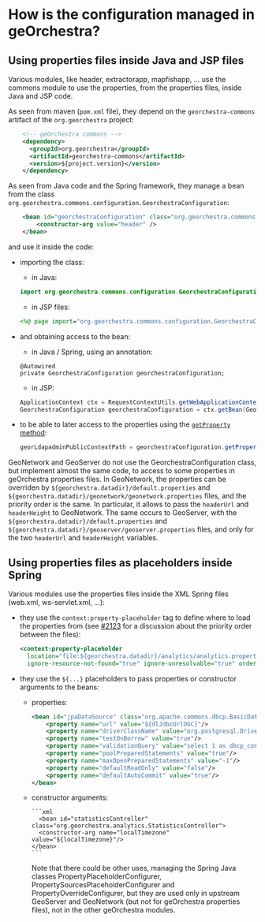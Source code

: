 # How is the configuration managed in geOrchestra?

## Using properties files inside Java and JSP files

Various modules, like header, extractorapp, mapfishapp, ... use the commons
module to use the properties, from the properties files, inside Java and JSP
code.

As seen from maven (`pom.xml` file), they depend on the `georchestra-commons`
artifact of the `org.georchestra` project:

```xml
    <!-- geOrchestra commons -->
    <dependency>
      <groupId>org.georchestra</groupId>
      <artifactId>georchestra-commons</artifactId>
      <version>${project.version}</version>
    </dependency>
```

As seen from Java code and the Spring framework, they manage a bean from the
class `org.georchestra.commons.configuration.GeorchestraConfiguration`:

```xml
    <bean id="georchestraConfiguration" class="org.georchestra.commons.configuration.GeorchestraConfiguration">
        <constructor-arg value="header" />
    </bean>
```

and use it inside the code:

- importing the class:

  - in Java:

  ```java
  import org.georchestra.commons.configuration.GeorchestraConfiguration;
  ```

  - in JSP files:

  ```jsp
  <%@ page import="org.georchestra.commons.configuration.GeorchestraConfiguration" %>
  ```

- and obtaining access to the bean:

  - in Java / Spring, using an annotation:

  ```
  @Autowired
  private GeorchestraConfiguration georchestraConfiguration;
  ```

  - in JSP:

  ```java
  ApplicationContext ctx = RequestContextUtils.getWebApplicationContext(request);
  GeorchestraConfiguration georchestraConfiguration = ctx.getBean(GeorchestraConfiguration.class);
  ```

- to be able to later access to the properties using the
  [`getProperty` method](https://github.com/georchestra/georchestra/blob/master/commons/src/main/java/org/georchestra/commons/configuration/GeorchestraConfiguration.java#L122):

  ```java
  georLdapadminPublicContextPath = georchestraConfiguration.getProperty("consolePublicContextPath");
  ```

GeoNetwork and GeoServer do not use the GeorchestraConfiguration class, but
implement almost the same code, to access to some properties in geOrchestra
properties files. In GeoNetwork, the properties can be overriden by
`${georchestra.datadir}/default.properties` and
`${georchestra.datadir}/geonetwork/geonetwork.properties` files, and the
priority order is the same. In particular, it allows to pass the `headerUrl` and
`headerHeight` to GeoNetwork. The same occurs to GeoServer, with the
`${georchestra.datadir}/default.properties` and
`${georchestra.datadir}/geoserver/geoserver.properties` files, and only for the
two `headerUrl` and `headerHeight` variables.

## Using properties files as placeholders inside Spring

Various modules use the properties files inside the XML Spring files (web.xml,
ws-servlet.xml, ...):

- they use the `context:property-placeholder` tag to define where to load the
  properties from (see
  [#2123](https://github.com/georchestra/georchestra/issues/2123) for a
  discussion about the priority order between the files):

  ```xml
  <context:property-placeholder
    location="file:${georchestra.datadir}/analytics/analytics.properties"
    ignore-resource-not-found="true" ignore-unresolvable="true" order="1" />
  ```

- they use the `${...}` placeholders to pass properties or constructor arguments
  to the beans:

  - properties:

    ```xml
    <bean id="jpaDataSource" class="org.apache.commons.dbcp.BasicDataSource" depends-on="waitForDb">
        <property name="url" value="${dlJdbcUrlOGC}"/>
        <property name="driverClassName" value="org.postgresql.Driver"/>
        <property name="testOnBorrow" value="true"/>
        <property name="validationQuery" value="select 1 as dbcp_connection_test"/>
        <property name="poolPreparedStatements" value="true"/>
        <property name="maxOpenPreparedStatements" value="-1"/>
        <property name="defaultReadOnly" value="false"/>
        <property name="defaultAutoCommit" value="true"/>
    </bean>
    ```

  - constructor arguments:

        ```xml
          <bean id="statisticsController" class="org.georchestra.analytics.StatisticsController">
          <constructor-arg name="localTimezone" value="${localTimezone}"/>
        </bean>
        ```

    Note that there could be other uses, managing the Spring Java classes
    PropertyPlaceholderConfigurer, PropertySourcesPlaceholderConfigurer and
    PropertyOverrideConfigurer, but they are used only in upstream GeoServer and
    GeoNetwork (but not for geOrchestra properties files), not in the other
    geOrchestra modules.
